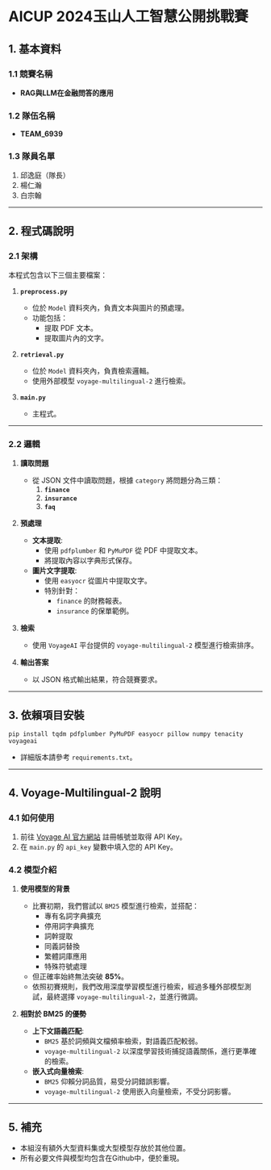# AICUP 2024玉山人工智慧公開挑戰賽

## **1. 基本資料**
### **1.1 競賽名稱**
- **RAG與LLM在金融問答的應用**

### **1.2 隊伍名稱**
- **TEAM_6939**

### **1.3 隊員名單**
1. 邱逸庭（隊長）
2. 楊仁瀚
3. 白宗翰

---

## **2. 程式碼說明**

### **2.1 架構**
本程式包含以下三個主要檔案：
1. **`preprocess.py`**
   - 位於 `Model` 資料夾內，負責文本與圖片的預處理。
   - 功能包括：
     - 提取 PDF 文本。
     - 提取圖片內的文字。

2. **`retrieval.py`**
   - 位於 `Model` 資料夾內，負責檢索邏輯。
   - 使用外部模型 `voyage-multilingual-2` 進行檢索。

3. **`main.py`**
   - 主程式。

---

### **2.2 邏輯**
1. **讀取問題**
   - 從 JSON 文件中讀取問題，根據 `category` 將問題分為三類：
     1. **`finance`**
     2. **`insurance`**
     3. **`faq`**

2. **預處理**
   - **文本提取**:
     - 使用 `pdfplumber` 和 `PyMuPDF` 從 PDF 中提取文本。
     - 將提取內容以字典形式保存。
   - **圖片文字提取**:
     - 使用 `easyocr` 從圖片中提取文字。
     - 特別針對：
       - `finance` 的財務報表。
       - `insurance` 的保單範例。

3. **檢索**
   - 使用 `VoyageAI` 平台提供的 `voyage-multilingual-2` 模型進行檢索排序。

4. **輸出答案**
   - 以 JSON 格式輸出結果，符合競賽要求。

---

## **3. 依賴項目安裝**
```pip install tqdm pdfplumber PyMuPDF easyocr pillow numpy tenacity voyageai ```
- 詳細版本請參考 `requirements.txt`。

---

## **4. Voyage-Multilingual-2 說明**

### **4.1 如何使用**
1. 前往 [Voyage AI 官方網站](https://docs.voyageai.com/docs/embeddings) 註冊帳號並取得 API Key。
2. 在 `main.py` 的 `api_key` 變數中填入您的 API Key。

### **4.2 模型介紹**
1. **使用模型的背景**
   - 比賽初期，我們嘗試以 `BM25` 模型進行檢索，並搭配：
     - 專有名詞字典擴充
     - 停用詞字典擴充
     - 詞幹提取
     - 同義詞替換
     - 繁體詞庫應用
     - 特殊符號處理
   - 但正確率始終無法突破 **85%**。
   - 依照初賽規則，我們改用深度學習模型進行檢索，經過多種外部模型測試，最終選擇 `voyage-multilingual-2`，並進行微調。

2. **相對於 BM25 的優勢**
   - **上下文語義匹配**:
     - `BM25` 基於詞頻與文檔頻率檢索，對語義匹配較弱。
     - `voyage-multilingual-2` 以深度學習技術捕捉語義關係，進行更準確的檢索。
   - **嵌入式向量檢索**:
     - `BM25` 仰賴分詞品質，易受分詞錯誤影響。
     - `voyage-multilingual-2` 使用嵌入向量檢索，不受分詞影響。

---

## **5. 補充**
   - 本組沒有額外大型資料集或大型模型存放於其他位置。
   - 所有必要文件與模型均包含在Github中，便於重現。

